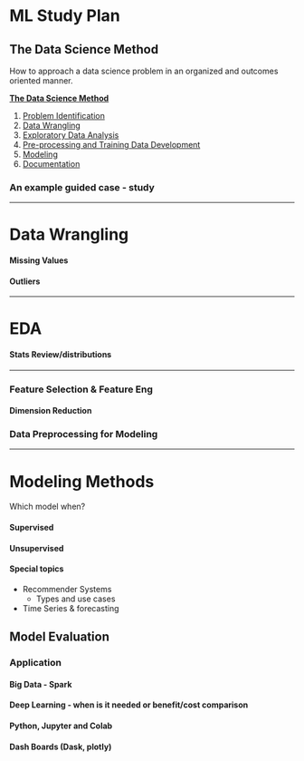 # ML Study Plan

## The Data Science Method
How to approach a data science problem in an organized and outcomes oriented manner.

**[The Data Science Method](https://medium.com/@aiden.dataminer/the-data-science-method-dsm-a-framework-on-how-to-take-your-data-science-projects-to-the-next-91f9fd81e5d1)**

1.  [Problem Identification](https://medium.com/@aiden.dataminer/the-data-science-method-problem-identification-6ffcda1e5152)
2.  [Data Wrangling](https://medium.com/@aiden.dataminer/the-data-science-method-dsm-data-collection-organization-and-definitions-d19b6ff141c4)
3.  [Exploratory Data Analysis](https://medium.com/@aiden.dataminer/the-data-science-method-dsm-exploratory-data-analysis-bc84d4d8d3f9)
4.  [Pre-processing and Training Data Development](https://link.medium.com/i5yDUwZi9W)
5.  [Modeling](https://medium.com/@aiden.dataminer/the-data-science-method-dsm-modeling-56b4233cad1b)
6.  [Documentation](https://medium.com/@aiden.dataminer/the-data-science-method-dsm-documentation-c92c28bd45e6)

### An example guided case - study

---
# Data Wrangling
#### Missing Values
#### Outliers
---
# EDA
#### Stats Review/distributions
---

### Feature Selection & Feature Eng
#### Dimension Reduction

### Data Preprocessing for Modeling
---
# Modeling Methods
Which model when?

#### Supervised
#### Unsupervised
#### Special topics
- Recommender Systems
	- Types and use cases
- Time Series & forecasting

## Model Evaluation

### Application
#### Big Data - Spark
#### Deep Learning - when is it needed or benefit/cost comparison
#### Python, Jupyter and Colab
#### Dash Boards (Dask, plotly)









<!--stackedit_data:
eyJoaXN0b3J5IjpbMTkwNjMzNDcyXX0=
-->